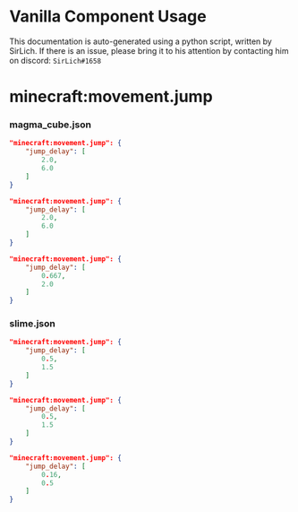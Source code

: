 # Vanilla Component Usage
This documentation is auto-generated using a python script, written by SirLich. If there is an issue, please bring it to his attention by contacting him on discord: `SirLich#1658`

# minecraft:movement.jump
### magma_cube.json
```JSON
"minecraft:movement.jump": {
    "jump_delay": [
        2.0,
        6.0
    ]
}
```

```JSON
"minecraft:movement.jump": {
    "jump_delay": [
        2.0,
        6.0
    ]
}
```

```JSON
"minecraft:movement.jump": {
    "jump_delay": [
        0.667,
        2.0
    ]
}
```

### slime.json
```JSON
"minecraft:movement.jump": {
    "jump_delay": [
        0.5,
        1.5
    ]
}
```

```JSON
"minecraft:movement.jump": {
    "jump_delay": [
        0.5,
        1.5
    ]
}
```

```JSON
"minecraft:movement.jump": {
    "jump_delay": [
        0.16,
        0.5
    ]
}
```

